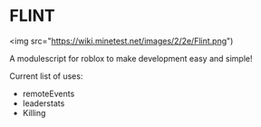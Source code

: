 # FLINT
<img src="https://wiki.minetest.net/images/2/2e/Flint.png")

A modulescript for roblox to make development easy and simple!


Current list of uses:
- remoteEvents
- leaderstats
- Killing

